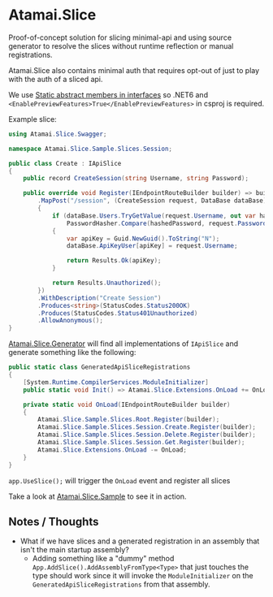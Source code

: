 # Atamai.Slice

Proof-of-concept solution for slicing minimal-api and using source generator to resolve the slices 
without runtime reflection or manual registrations.

Atamai.Slice also contains minimal auth that requires opt-out of just to play with the auth of a sliced api.

We use [Static abstract members in interfaces](https://docs.microsoft.com/en-us/dotnet/core/compatibility/core-libraries/6.0/static-abstract-interface-methods) so .NET6 and `<EnablePreviewFeatures>True</EnablePreviewFeatures>` in csproj is required.

Example slice:
```c#
using Atamai.Slice.Swagger;

namespace Atamai.Slice.Sample.Slices.Session;

public class Create : IApiSlice
{
    public record CreateSession(string Username, string Password);

    public override void Register(IEndpointRouteBuilder builder) => builder
        .MapPost("/session", (CreateSession request, DataBase dataBase) =>
        {
            if (dataBase.Users.TryGetValue(request.Username, out var hashedPassword) &&
                PasswordHasher.Compare(hashedPassword, request.Password))
            {
                var apiKey = Guid.NewGuid().ToString("N");
                dataBase.ApiKeyUser[apiKey] = request.Username;

                return Results.Ok(apiKey);
            }

            return Results.Unauthorized();
        })
        .WithDescription("Create Session")
        .Produces<string>(StatusCodes.Status200OK)
        .Produces(StatusCodes.Status401Unauthorized)
        .AllowAnonymous();
}
```

[Atamai.Slice.Generator](Atamai.Slice.Generator) will find all implementations of `IApiSlice` and generate something like the following:
```c#
public static class GeneratedApiSliceRegistrations 
{ 
    [System.Runtime.CompilerServices.ModuleInitializer]
    public static void Init() => Atamai.Slice.Extensions.OnLoad += OnLoad;

    private static void OnLoad(IEndpointRouteBuilder builder)
    {
        Atamai.Slice.Sample.Slices.Root.Register(builder);
        Atamai.Slice.Sample.Slices.Session.Create.Register(builder);
        Atamai.Slice.Sample.Slices.Session.Delete.Register(builder);
        Atamai.Slice.Sample.Slices.Session.Get.Register(builder);
        Atamai.Slice.Extensions.OnLoad -= OnLoad;
    }
}
```

`app.UseSlice();` will trigger the `OnLoad` event and register all slices 

Take a look at [Atamai.Slice.Sample](Atamai.Slice.Sample) to see it in action.

## Notes / Thoughts
- What if we have slices and a generated registration in an assembly that isn't the main startup assembly?
  - Adding something like a "dummy" method `App.AddSlice().AddAssemblyFromType<Type>` that just touches the type should work since it will invoke the `ModuleInitializer` on the `GeneratedApiSliceRegistrations` from that assembly.
